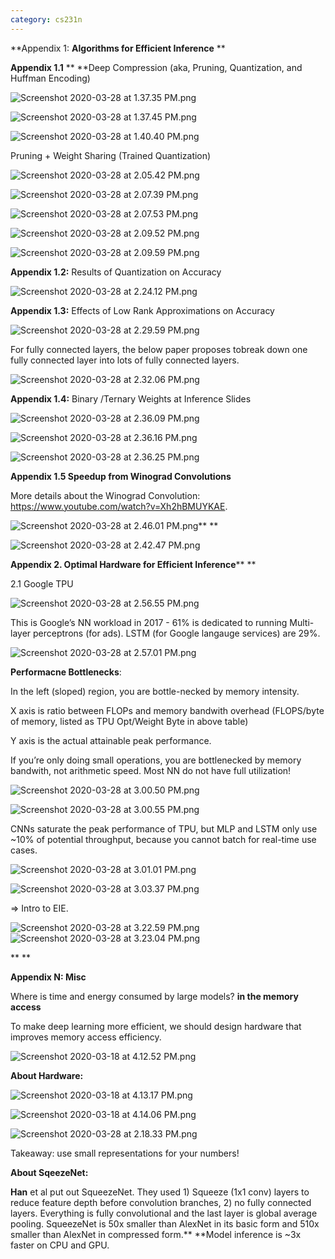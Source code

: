 ```yaml
---
category: cs231n
---
```


**Appendix 1: ****Algorithms for Efficient Inference**** **

**Appendix 1.1** ** **Deep Compression (aka, Pruning, Quantization, and Huffman Encoding)

![Screenshot 2020-03-28 at 1.37.35 PM.png](/assets/blog_resources/C80D31DB9576727051D8AAA48A03EF3A.png)

![Screenshot 2020-03-28 at 1.37.45 PM.png](/assets/blog_resources/0385D241A19AC26B5C2CDE86253B4B68.png)

![Screenshot 2020-03-28 at 1.40.40 PM.png](/assets/blog_resources/D242C15A4FB6CDEA443DC7A7AD82A02C.png)

Pruning + Weight Sharing (Trained Quantization)

![Screenshot 2020-03-28 at 2.05.42 PM.png](/assets/blog_resources/4371287C483FCFF7E5B44298A72A6CEE.png)

![Screenshot 2020-03-28 at 2.07.39 PM.png](/assets/blog_resources/BAAE9FE2788E5D92B0F36EBE124CF499.png)

![Screenshot 2020-03-28 at 2.07.53 PM.png](/assets/blog_resources/8708B2A3210FF989844BBA603B183CCE.png)

![Screenshot 2020-03-28 at 2.09.52 PM.png](/assets/blog_resources/11F1FA914A2D49F296CC422F954A5899.png)

![Screenshot 2020-03-28 at 2.09.59 PM.png](/assets/blog_resources/02D844554C8037890257D4E2E2EE36A8.png)

**Appendix 1.2:** Results of Quantization on Accuracy

![Screenshot 2020-03-28 at 2.24.12 PM.png](/assets/blog_resources/7268589BC8621A69D67789245696668A.png)

**Appendix 1.3:** Effects of Low Rank Approximations on Accuracy

![Screenshot 2020-03-28 at 2.29.59 PM.png](/assets/blog_resources/37970C24886F1F9F765A712BAC2BEC80.png)

For fully connected layers, the below paper proposes tobreak down one fully connected layer into lots of fully connected layers.

![Screenshot 2020-03-28 at 2.32.06 PM.png](/assets/blog_resources/20AEC28FCCE3B683287C8D6E3EFE3342.png)

**Appendix 1.4:** Binary /Ternary Weights at Inference Slides

![Screenshot 2020-03-28 at 2.36.09 PM.png](/assets/blog_resources/2ED6D1AB6C3BCA2F3B276D5FCABCA301.png)

![Screenshot 2020-03-28 at 2.36.16 PM.png](/assets/blog_resources/E6F5FEE5E97A4788761C1FEEA2FACE80.png)

![Screenshot 2020-03-28 at 2.36.25 PM.png](/assets/blog_resources/912626CA48928E81E6EA674B7E299418.png)

**Appendix 1.5 Speedup from Winograd Convolutions**

More details about the Winograd Convolution: <https://www.youtube.com/watch?v=Xh2hBMUYKAE>.

![Screenshot 2020-03-28 at 2.46.01 PM.png](/assets/blog_resources/B19FCBF5977A4269C7E0E1DE9BF8A71D.png)**
**

![Screenshot 2020-03-28 at 2.42.47 PM.png](/assets/blog_resources/68BD10ED5F0676CE419D3FE595E329BB.png)



**Appendix 2\. Optimal Hardware for Efficient Inference****
**

2.1 Google TPU

![Screenshot 2020-03-28 at 2.56.55 PM.png](/assets/blog_resources/29859D8C7BA2404FF33583C3F7BCC02C.png)

This is Google’s NN workload in 2017 - 61% is dedicated to running Multi-layer perceptrons (for ads). LSTM (for Google langauge services) are 29%.

![Screenshot 2020-03-28 at 2.57.01 PM.png](/assets/blog_resources/E2E9C36B35D5CF62A43078712D057CD9.png)

**Performacne Bottlenecks**:

In the left (sloped) region, you are bottle-necked by memory intensity.

X axis is ratio between FLOPs and memory bandwith overhead (FLOPS/byte of memory, listed as TPU Opt/Weight Byte in above table)

Y axis is the actual attainable peak performance.

If you’re only doing small operations, you are bottlenecked by memory bandwith, not arithmetic speed. Most NN do not have full utilization!

![Screenshot 2020-03-28 at 3.00.50 PM.png](/assets/blog_resources/936033707A22F0719D6C41B6B33E803D.png)

![Screenshot 2020-03-28 at 3.00.55 PM.png](/assets/blog_resources/0B665E15138650B7401DD9CC5B378022.png)

CNNs saturate the peak performance of TPU, but MLP and LSTM only use ~10% of potential throughput, because you cannot batch for real-time use cases.

![Screenshot 2020-03-28 at 3.01.01 PM.png](/assets/blog_resources/37DCC0187B2A7C5814453BDAE5795857.png)

![Screenshot 2020-03-28 at 3.03.37 PM.png](/assets/blog_resources/52834A2E7F0D217068B7BF904BE3BA51.png)

=\> Intro to EIE.

![Screenshot 2020-03-28 at 3.22.59 PM.png](/assets/blog_resources/960A2FB962CE729021C804C2756F33D7.png)![Screenshot 2020-03-28 at 3.23.04 PM.png](/assets/blog_resources/D169E8155CBB11898A01462AE1B9245B.png)

**
**

**Appendix N: Misc**

Where is time and energy consumed by large models? **in the memory access**

To make deep learning more efficient, we should design hardware that improves memory access efficiency.

![Screenshot 2020-03-18 at 4.12.52 PM.png](/assets/blog_resources/93F18E598158D0EF8D82237BC77F4577.png)

**About Hardware:**

![Screenshot 2020-03-18 at 4.13.17 PM.png](/assets/blog_resources/081296164A6AA37EF1E86563192A88EC.png)

![Screenshot 2020-03-18 at 4.14.06 PM.png](/assets/blog_resources/099940F88BD38CE08012992310FA67D7.png)

![Screenshot 2020-03-28 at 2.18.33 PM.png](/assets/blog_resources/61ACB92D05426B03DDE6917C6E3B6505.png)

Takeaway: use small representations for your numbers!

**About SqeezeNet:**

**Han** et al put out SqueezeNet. They used 1) Squeeze (1x1 conv) layers to reduce feature depth before convolution branches, 2) no fully connected layers. Everything is fully convolutional and the last layer is global average pooling. SqueezeNet is 50x smaller than AlexNet in its basic form and 510x smaller than AlexNet in compressed form.** **Model inference is ~3x faster on CPU and GPU.



